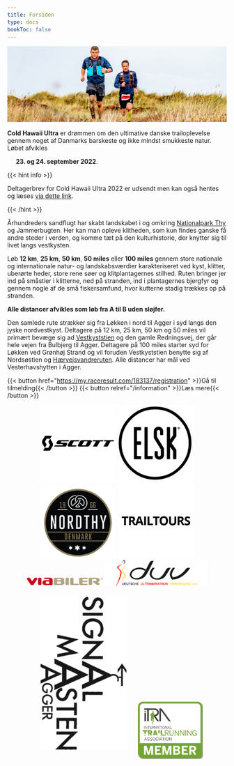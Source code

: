 ```yaml
---
title: Forsiden
type: docs
bookToc: false
---
```


![Forsiden1](/images/front19.jpg)

**Cold Hawaii Ultra** er drømmen om den ultimative danske trailoplevelse gennem noget af Danmarks barskeste og ikke mindst smukkeste natur. Løbet afvikles

&nbsp;&nbsp;&nbsp;&nbsp; **23. og 24. september 2022**.

{{< hint info >}}

Deltagerbrev for Cold Hawaii Ultra 2022 er udsendt men kan også hentes og læses <a href="/2022_deltagerbrev.pdf">via dette link</a>.

{{< /hint >}}

Århundreders sandflugt har skabt landskabet i og omkring [Nationalpark
Thy](https://nationalparkthy.dk/) og Jammerbugten. Her kan man opleve klitheden,
som kun findes ganske få andre steder i verden, og komme tæt på den
kulturhistorie, der knytter sig til livet langs vestkysten.

Løb **12 km**, **25 km**, **50 km**, **50 miles** eller **100 miles** gennem
store nationale og internationale natur- og landskabsværdier karakteriseret ved
kyst, klitter, uberørte heder, store rene søer og klitplantagernes
stilhed. Ruten bringer jer ind på småstier i klitterne, ned på stranden, ind i
plantagernes bjergfyr og gennem nogle af de små fiskersamfund, hvor kutterne
stadig trækkes op på stranden.

**Alle distancer afvikles som løb fra A til B uden sløjfer.**

Den samlede rute strækker sig fra Løkken i nord til Agger i syd langs den jyske
nordvestkyst. Deltagere på 12 km, 25 km, 50 km og 50 miles vil primært bevæge
sig ad
[Vestkyststien](https://naturstyrelsen.dk/naturoplevelser/naturguider/vestkyststien/)
og den gamle Redningsvej, der går hele vejen fra Bulbjerg til Agger. Deltagere
på 100 miles starter syd for Løkken ved Grønhøj Strand og vil foruden
Vestkyststien benytte sig af Nordsøstien og
[Hærvejsvandreruten](https://www.haervej.dk/). Alle distancer har mål ved
Vesterhavshytten i Agger.



{{< button href="https://my.raceresult.com/183137/registration" >}}Gå til tilmelding{{< /button >}}
{{< button relref="/information" >}}Læs mere{{< /button >}}


<center>
<a href="https://www.scott-sports.com" target="_blank"><img src="/scott-logo.png" width="175px" /></a>
<a href="https://www.elsk.com/" target="_blank"><img src="/logo_elsk.png" width="175px" /></a>
<a href="https://nordthy.com/" target="_blank"><img src="/nordthy.png" width="175px" /></a>
<a href="https://www.trailtours.dk/" target="_blank"><img src="/trailtours.png" width="175px" /></a>
<br>
<a href="https://www.viabiler.dk/afdelinger/silkeborg-ford-mazda-suzuki/" target="_blank"><img src="/viabiler.png" width="175px" /></a>
<a href="http://d-u-v.org" target="_blank"><img src="/duv.gif" height="60px" /></a>
<br>
<a href="https://signalmasten-agger.dk/" target="_blank"><img src="/signalmasten.png" width="200px" style="margin: 20px"/></a>
<a href="https://itra.run/Races/RaceDetails/Cold.Hawaii.Ultra/3895/2022/0" target="_blank"><img src="/itra_member.png" width="150px" /></a>

</center>

